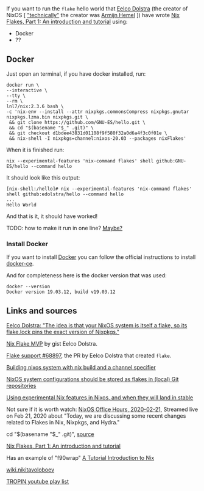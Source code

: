 #

If you want to run the `flake` hello world that [Eelco Dolstra](https://edolstra.github.io/) 
(the creator of NixOS [ ["technically"](https://www.youtube.com/embed/fsgYVi2PQr0?start=102&end=127&version=3) the 
creator was [Armijn Hemel](https://github.com/armijnhemel/) ]) have wrote 
[Nix Flakes, Part 1: An introduction and tutorial](https://www.tweag.io/blog/2020-05-25-flakes/) using:
- Docker
- ??


## Docker

Just open an terminal, if you have docker installed, run:

```
docker run \
--interactive \
--tty \
--rm \
lnl7/nix:2.3.6 bash \
-c 'nix-env --install --attr nixpkgs.commonsCompress nixpkgs.gnutar nixpkgs.lzma.bin nixpkgs.git \
 && git clone https://github.com/GNU-ES/hello.git \
 && cd "$(basename "$_" .git)" \
 && git checkout d1bdee43831d01108f9f580f32a0d6a4f3c0f01e \
 && nix-shell -I nixpkgs=channel:nixos-20.03 --packages nixFlakes'
```

When it is finished run:

`nix --experimental-features 'nix-command flakes' shell github:GNU-ES/hello --command hello`

It should look like this output:
```
[nix-shell:/hello]# nix --experimental-features 'nix-command flakes' shell github:edolstra/hello --command hello
...
Hello World
```

And that is it, it should have worked!

TODO: how to make it run in one line? [Maybe?](https://stackoverflow.com/a/46803057)


### Install Docker

If you want to install [Docker](https://www.docker.com/) you can follow the official instructions to install [docker-ce](https://docs.docker.com/engine/install/).

And for completeness here is the docker version that was used:
```
docker --version
Docker version 19.03.12, build v19.03.12
```

## Links and sources


[Eelco Dolstra: "The idea is that your NixOS system is itself a flake, so its flake.lock pins the exact version of Nixpkgs."](https://github.com/nixos/rfcs/pull/49#issuecomment-511756456)

[Nix Flake MVP](https://gist.github.com/edolstra/40da6e3a4d4ee8fd019395365e0772e7#nixos-system-configuration) by gist Eelco Dolstra.

[Flake support #68897](https://github.com/NixOS/nixpkgs/pull/68897), the PR by Eelco Dolstra that created `flake`.

[Building nixos system with nix build and a channel specifier](https://discourse.nixos.org/t/building-nixos-system-with-nix-build-and-a-channel-specifier/4747/2)

[NixOS system configurations should be stored as flakes in (local) Git repositories](https://gist.github.com/edolstra/40da6e3a4d4ee8fd019395365e0772e7#nixos-system-configuration)

[Using experimental Nix features in Nixos, and when they will land in stable](https://discourse.nixos.org/t/using-experimental-nix-features-in-nixos-and-when-they-will-land-in-stable/7401)

Not sure if it is worth watch:
[NixOS Office Hours, 2020-02-21](https://youtu.be/FKpeI8U8-AE?t=155), Streamed live on Feb 21, 2020 about "Today, we are discussing some recent changes related to Flakes in Nix, Nixpkgs, and Hydra."

cd "$(basename "$_" .git)", [source](https://stackoverflow.com/a/59392290)

[Nix Flakes, Part 1: An introduction and tutorial](https://www.tweag.io/blog/2020-05-25-flakes/)


Has an example of "f90wrap" 
[A Tutorial Introduction to Nix](https://www.reddit.com/r/NixOS/comments/icyekr/a_tutorial_introduction_to_nix_rohit_goswami/g299qzk/)


[wiki.nikitavoloboev](https://wiki.nikitavoloboev.xyz/package-managers/nix)


[TROPIN youtube play list](https://www.youtube.com/watch?v=1ZV_47O9_Z8&list=PLZmotIJq3yOJab8-of7gMYrXkZyAjWPOw)